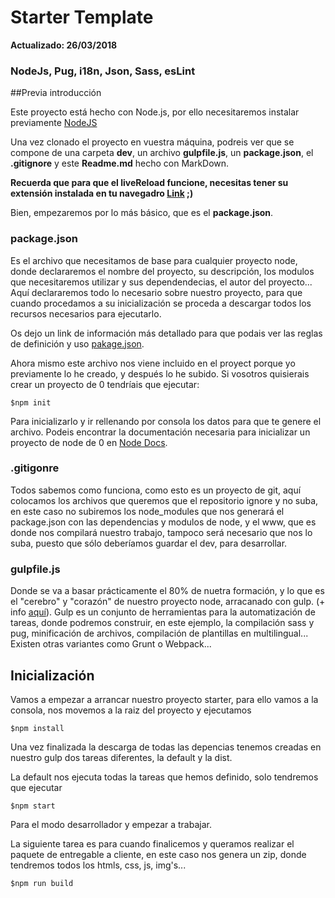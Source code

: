 # Starter Template
**Actualizado: 26/03/2018**

### NodeJs, Pug, i18n, Json, Sass, esLint
##Previa introducción

Este proyecto está hecho con Node.js, por ello necesitaremos instalar previamente [NodeJS](https://nodejs.org/es/)

Una vez clonado el proyecto en vuestra máquina, podreis ver que se compone de una carpeta **dev**, un archivo **gulpfile.js**, un **package.json**, el **.gitignore** y este **Readme.md** hecho con MarkDown.

**Recuerda que para que el liveReload funcione, necesitas tener su extensión instalada en tu navegadro [Link](http://livereload.com/extensions/) ;)**

Bien, empezaremos por lo más básico, que es el **package.json**.

### package.json
Es el archivo que necesitamos de base para cualquier proyecto node, donde declararemos el nombre del proyecto, su descripción, los modulos que necesitaremos utilizar y sus dependendecias, el autor del proyecto... Aquí declararemos todo lo necesario sobre nuestro proyecto, para que cuando procedamos a su inicialización se proceda a descargar todos los recursos necesarios para ejecutarlo.

Os dejo un link de información más detallado para que podais ver las reglas de definición y uso [pakage.json](https://docs.npmjs.com/files/package.json).

Ahora mismo este archivo nos viene incluido en el proyect porque yo previamente lo he creado, y después lo he subido. Si vosotros quisierais crear un proyecto de 0 tendríais que ejecutar:

`$npm init`

Para inicializarlo y ir rellenando por consola los datos para que te genere el archivo. Podeis encontrar la documentación necesaria para inicializar un proyecto de node de 0 en [Node Docs](https://docs.npmjs.com/).

### .gitigonre

Todos sabemos como funciona, como esto es un proyecto de git, aquí colocamos los archivos que queremos que el repositorio ignore y no suba, en este caso no subiremos los node_modules que nos generará el package.json con las dependencias y modulos de node, y el www, que es donde nos compilará nuestro trabajo, tampoco será necesario que nos lo suba, puesto que sólo deberíamos guardar el dev, para desarrollar.

### gulpfile.js
Donde se va a basar prácticamente el 80% de nuetra formación, y lo que es el "cerebro" y "corazón" de nuestro proyecto node, arracanado con gulp. (+ info [aquí](http://gulpjs.com/)). Gulp es un conjunto de herramientas para la automatización de tareas, donde podremos construir, en este ejemplo, la compilación sass y pug, minificación de archivos, compilación de plantillas en multilingual... Existen otras variantes como Grunt o Webpack...

## Inicialización
Vamos a empezar a arrancar nuestro proyecto starter, para ello vamos a la consola, nos movemos a la raiz del proyecto y ejecutamos

`$npm install`

Una vez finalizada la descarga de todas las depencias tenemos creadas en nuestro gulp dos tareas diferentes, la default y la dist.

La default nos ejecuta todas la tareas que hemos definido, solo tendremos que ejecutar

`$npm start`

Para el modo desarrollador y empezar a trabajar.

La siguiente tarea es para cuando finalicemos y queramos realizar el paquete de entregable a cliente, en este caso nos genera un zip, donde tendremos todos los htmls, css, js, img's...

`$npm run build`
